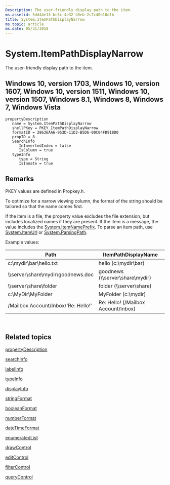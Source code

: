 ```yaml
---
Description: The user-friendly display path to the item.
ms.assetid: 5dd44e13-bc5c-4e32-b5eb-2c7c40e10dfb
title: System.ItemPathDisplayNarrow
ms.topic: article
ms.date: 05/31/2018
---
```


# System.ItemPathDisplayNarrow

The user-friendly display path to the item.

## Windows 10, version 1703, Windows 10, version 1607, Windows 10, version 1511, Windows 10, version 1507, Windows 8.1, Windows 8, Windows 7, Windows Vista

```
propertyDescription
   name = System.ItemPathDisplayNarrow
   shellPKey = PKEY_ItemPathDisplayNarrow
   formatID = 28636AA6-953D-11D2-B5D6-00C04FD918D0
   propID = 8
   SearchInfo
      InInvertedIndex = false
      IsColumn = true
   typeInfo
      type = String
      IsInnate = true
```

## Remarks

PKEY values are defined in Propkey.h.

To optimize for a narrow viewing column, the format of the string should be tailored so that the name comes first.

If the item is a file, the property value excludes the file extension, but includes localized names if they are present. If the item is a message, the value includes the [System.ItemNamePrefix](./props-system-itemnameprefix.md). To parse an item path, use [System.ItemUrl](./props-system-itemurl.md) or [System.ParsingPath](./props-system-parsingpath.md).

Example values:



| Path                                   | ItemPathDisplayName                 |
|----------------------------------------|-------------------------------------|
| c:\\mydir\\bar\\hello.txt              | hello (c:\\mydir\\bar)              |
| \\\\server\\share\\mydir\\goodnews.doc | goodnews (\\\\server\\share\\mydir) |
| \\\\server\\share\\folder              | folder (\\\\server\\share)          |
| c:\\MyDir\\MyFolder                    | MyFolder (c:\\mydir)                |
| /Mailbox Account/Inbox/'Re: Hello!'    | Re: Hello! (/Mailbox Account/Inbox) |



 

## Related topics

<dl> <dt>

[propertyDescription](./propdesc-schema-propertydescription.md)
</dt> <dt>

[searchInfo](./propdesc-schema-searchinfo.md)
</dt> <dt>

[labelInfo](./propdesc-schema-labelinfo.md)
</dt> <dt>

[typeInfo](./propdesc-schema-typeinfo.md)
</dt> <dt>

[displayInfo](./propdesc-schema-displayinfo.md)
</dt> <dt>

[stringFormat](./propdesc-schema-stringformat.md)
</dt> <dt>

[booleanFormat](./propdesc-schema-booleanformat.md)
</dt> <dt>

[numberFormat](./propdesc-schema-numberformat.md)
</dt> <dt>

[dateTimeFormat](./propdesc-schema-datetimeformat.md)
</dt> <dt>

[enumeratedList](./propdesc-schema-enumeratedlist.md)
</dt> <dt>

[drawControl](./propdesc-schema-drawcontrol.md)
</dt> <dt>

[editControl](./propdesc-schema-editcontrol.md)
</dt> <dt>

[filterControl](./propdesc-schema-filtercontrol.md)
</dt> <dt>

[queryControl](./propdesc-schema-querycontrol.md)
</dt> </dl>

 

 